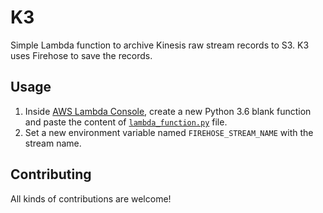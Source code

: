 # K3

Simple Lambda function to archive Kinesis raw stream records to S3. K3 uses Firehose to save the records.

## Usage

1. Inside [AWS Lambda Console](https://console.aws.amazon.com/lambda), create a new Python 3.6 blank function and paste the content of [`lambda_function.py`](lambda_function.py) file.
1. Set a new environment variable named `FIREHOSE_STREAM_NAME` with the stream name.

## Contributing

All kinds of contributions are welcome!
